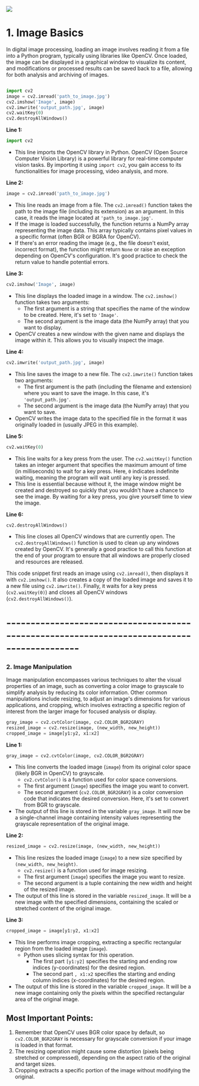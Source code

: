 ![](https://www.googleapis.com/download/storage/v1/b/kaggle-forum-message-attachments/o/inbox%2F20189926%2F6fd3290304aecff0effaaf012342dfea%2FExploring%20AIs%20Secrets.png?generation=1715333892207373&alt=media)

# 1. Image Basics
In digital image processing, loading an image involves reading it from a file into a Python program, typically using libraries like OpenCV. Once loaded, the image can be displayed in a graphical window to visualize its content, and modifications or processed results can be saved back to a file, allowing for both analysis and archiving of images. 

```python

import cv2
image = cv2.imread('path_to_image.jpg')
cv2.imshow('Image', image)
cv2.imwrite('output_path.jpg', image)
cv2.waitKey(0)
cv2.destroyAllWindows()
```



**Line 1:**

```python
import cv2
```

- This line imports the OpenCV library in Python. OpenCV (Open Source Computer Vision Library) is a powerful library for real-time computer vision tasks. By importing it using `import cv2`, you gain access to its functionalities for image processing, video analysis, and more.

**Line 2:**

```python
image = cv2.imread('path_to_image.jpg')
```

- This line reads an image from a file. The `cv2.imread()` function takes the path to the image file (including its extension) as an argument. In this case, it reads the image located at `'path_to_image.jpg'`.
- If the image is loaded successfully, the function returns a NumPy array representing the image data. This array typically contains pixel values in a specific format (often BGR or BGRA for OpenCV).
- If there's an error reading the image (e.g., the file doesn't exist, incorrect format), the function might return `None` or raise an exception depending on OpenCV's configuration. It's good practice to check the return value to handle potential errors.

**Line 3:**

```python
cv2.imshow('Image', image)
```

- This line displays the loaded image in a window. The `cv2.imshow()` function takes two arguments:
  - The first argument is a string that specifies the name of the window to be created. Here, it's set to `'Image'`.
  - The second argument is the image data (the NumPy array) that you want to display.
- OpenCV creates a new window with the given name and displays the image within it. This allows you to visually inspect the image.

**Line 4:**

```python
cv2.imwrite('output_path.jpg', image)
```

- This line saves the image to a new file. The `cv2.imwrite()` function takes two arguments:
  - The first argument is the path (including the filename and extension) where you want to save the image. In this case, it's `'output_path.jpg'`.
  - The second argument is the image data (the NumPy array) that you want to save.
- OpenCV writes the image data to the specified file in the format it was originally loaded in (usually JPEG in this example).

**Line 5:**

```python
cv2.waitKey(0)
```

- This line waits for a key press from the user. The `cv2.waitKey()` function takes an integer argument that specifies the maximum amount of time (in milliseconds) to wait for a key press. Here, `0` indicates indefinite waiting, meaning the program will wait until any key is pressed.
- This line is essential because without it, the image window might be created and destroyed so quickly that you wouldn't have a chance to see the image. By waiting for a key press, you give yourself time to view the image.

**Line 6:**

```python
cv2.destroyAllWindows()
```

- This line closes all OpenCV windows that are currently open. The `cv2.destroyAllWindows()` function is used to clean up any windows created by OpenCV. It's generally a good practice to call this function at the end of your program to ensure that all windows are properly closed and resources are released.


This code snippet first reads an image using `cv2.imread()`, then displays it with `cv2.imshow()`. It also creates a copy of the loaded image and saves it to a new file using `cv2.imwrite()`. Finally, it waits for a key press (`cv2.waitKey(0)`) and closes all OpenCV windows (`cv2.destroyAllWindows()`).



# -------------------------------------------------------------------------------------------

### 2. Image Manipulation

Image manipulation encompasses various techniques to alter the visual properties of an image, such as converting a color image to grayscale to simplify analysis by reducing its color information. Other common manipulations include resizing, to adjust an image's dimensions for various applications, and cropping, which involves extracting a specific region of interest from the larger image for focused analysis or display.

```python
gray_image = cv2.cvtColor(image, cv2.COLOR_BGR2GRAY)
resized_image = cv2.resize(image, (new_width, new_height))
cropped_image = image[y1:y2, x1:x2]
```

**Line 1:**

```python
gray_image = cv2.cvtColor(image, cv2.COLOR_BGR2GRAY)
```

- This line converts the loaded image (`image`) from its original color space (likely BGR in OpenCV) to grayscale.
  - `cv2.cvtColor()` is a function used for color space conversions.
  - The first argument (`image`) specifies the image you want to convert.
  - The second argument (`cv2.COLOR_BGR2GRAY`) is a color conversion code that indicates the desired conversion. Here, it's set to convert from BGR to grayscale.
- The output of this line is stored in the variable `gray_image`. It will now be a single-channel image containing intensity values representing the grayscale representation of the original image.

**Line 2:**

```python
resized_image = cv2.resize(image, (new_width, new_height))
```

- This line resizes the loaded image (`image`) to a new size specified by `(new_width, new_height)`.
  - `cv2.resize()` is a function used for image resizing.
  - The first argument (`image`) specifies the image you want to resize.
  - The second argument is a tuple containing the new width and height of the resized image.
- The output of this line is stored in the variable `resized_image`. It will be a new image with the specified dimensions, containing the scaled or stretched content of the original image.

**Line 3:**

```python
cropped_image = image[y1:y2, x1:x2]
```

- This line performs image cropping, extracting a specific rectangular region from the loaded image (`image`).
  - Python uses slicing syntax for this operation.
    - The first part `[y1:y2]` specifies the starting and ending row indices (y-coordinates) for the desired region.
    - The second part `, x1:x2` specifies the starting and ending column indices (x-coordinates) for the desired region.
- The output of this line is stored in the variable `cropped_image`. It will be a new image containing only the pixels within the specified rectangular area of the original image.

## **Most Important Points:**

1. Remember that OpenCV uses BGR color space by default, so `cv2.COLOR_BGR2GRAY` is necessary for grayscale conversion if your image is loaded in that format.
2. The resizing operation might cause some distortion (pixels being stretched or compressed), depending on the aspect ratio of the original and target sizes.
3. Cropping extracts a specific portion of the image without modifying the original.

